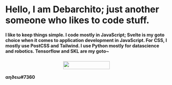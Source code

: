 <!DOCTYPE html>
<body>
  <h1>Hello, I am Debarchito; just another someone who likes to code stuff.</h1>
  <h4>I like to keep things simple. I code mostly in JavaScript; Svelte is my goto choice when it comes to application development in JavaScript. For CSS, I mostly use PostCSS and Tailwind. I use Python mostly for datascience and robotics. Tensorflow and SKL are my goto~</h4>
  <h3 style="text-align: center">
    <img align="botom" src="https://gpvc.arturio.dev/debarchitodev" width="145px" height="25">
  </h3>
  <p><strong>αη∂єω#7360</strong></p>
</body>
</html>
